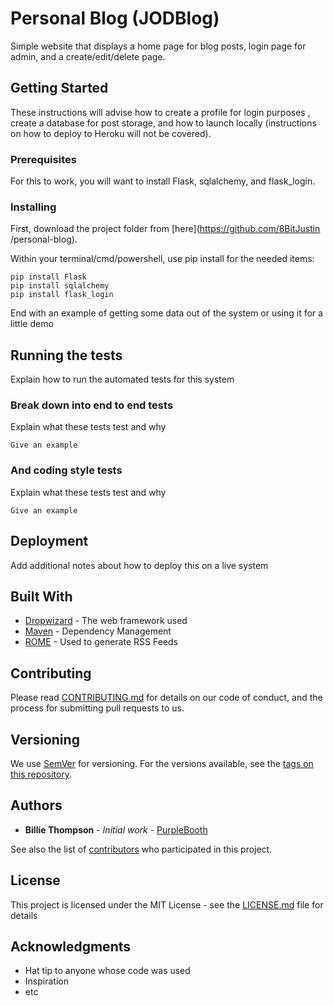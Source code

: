 # Personal Blog (JODBlog)

Simple website that displays a home page for blog posts, login page for
 admin, and a create/edit/delete page.

## Getting Started

These instructions will advise how to create a profile for login purposes
, create a database for post storage, and how to launch locally
 (instructions on how to deploy to Heroku will not be covered).

### Prerequisites

For this to work, you will want to install Flask, sqlalchemy, and flask_login.

### Installing

First, download the project folder from [here](https://github.com/8BitJustin
/personal-blog).



Within your terminal/cmd/powershell, use pip install for the needed items:

```
pip install Flask
pip install sqlalchemy
pip install flask_login
```

End with an example of getting some data out of the system or using it for a little demo

## Running the tests

Explain how to run the automated tests for this system

### Break down into end to end tests

Explain what these tests test and why

```
Give an example
```

### And coding style tests

Explain what these tests test and why

```
Give an example
```

## Deployment

Add additional notes about how to deploy this on a live system

## Built With

* [Dropwizard](http://www.dropwizard.io/1.0.2/docs/) - The web framework used
* [Maven](https://maven.apache.org/) - Dependency Management
* [ROME](https://rometools.github.io/rome/) - Used to generate RSS Feeds

## Contributing

Please read [CONTRIBUTING.md](https://gist.github.com/PurpleBooth/b24679402957c63ec426) for details on our code of conduct, and the process for submitting pull requests to us.

## Versioning

We use [SemVer](http://semver.org/) for versioning. For the versions available, see the [tags on this repository](https://github.com/your/project/tags). 

## Authors

* **Billie Thompson** - *Initial work* - [PurpleBooth](https://github.com/PurpleBooth)

See also the list of [contributors](https://github.com/your/project/contributors) who participated in this project.

## License

This project is licensed under the MIT License - see the [LICENSE.md](LICENSE.md) file for details

## Acknowledgments

* Hat tip to anyone whose code was used
* Inspiration
* etc

